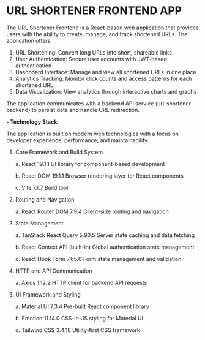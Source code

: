 # URL SHORTENER FRONTEND APP

The URL Shortener Frontend is a React-based web application that provides users with the ability to create, manage, and track shortened URLs. The application offers:

1. URL Shortening: Convert long URLs into short, shareable links
2. User Authentication: Secure user accounts with JWT-based authentication
3. Dashboard Interface: Manage and view all shortened URLs in one place
4. Analytics Tracking: Monitor click counts and access patterns for each shortened URL
5. Data Visualization: View analytics through interactive charts and graphs

The application communicates with a backend API service (url-shortener-backend) to persist data and handle URL redirection.

**- Technology Stack**

The application is built on modern web technologies with a focus on developer experience, performance, and maintainability.

1. Core Framework and Build System

	a. React	19.1.1	UI library for component-based development

	b. React DOM	19.1.1	Browser rendering layer for React components

	c. Vite	7.1.7	Build tool

3. Routing and Navigation

	a. React Router DOM	7.9.4	Client-side routing and navigation

4. State Management

	a. TanStack React Query	5.90.5	Server state caching and data fetching

	b. React Context API	(built-in)	Global authentication state management

	c. React Hook Form	7.65.0	Form state management and validation

6. HTTP and API Communication

	a. Axios	1.12.2	HTTP client for backend API requests

7. UI Framework and Styling

	a. Material UI	7.3.4	Pre-built React component library

	b. Emotion	11.14.0	CSS-in-JS styling for Material UI

	c. Tailwind CSS	3.4.18	Utility-first CSS framework
